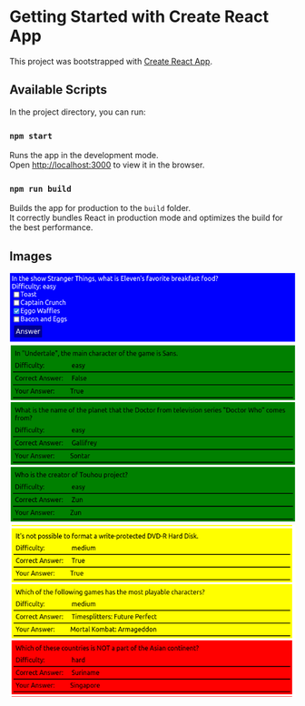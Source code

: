 # Getting Started with Create React App

This project was bootstrapped with [Create React App](https://github.com/facebook/create-react-app).

## Available Scripts

In the project directory, you can run:

### `npm start`

Runs the app in the development mode.\
Open [http://localhost:3000](http://localhost:3000) to view it in the browser.

### `npm run build`

Builds the app for production to the `build` folder.\
It correctly bundles React in production mode and optimizes the build for the best performance.

## Images

![](https://github.com/KOGIR0/questionare/blob/main/imgs/q1.png)
![](https://github.com/KOGIR0/questionare/blob/main/imgs/qr1.png)
![](https://github.com/KOGIR0/questionare/blob/main/imgs/qr2.png)
